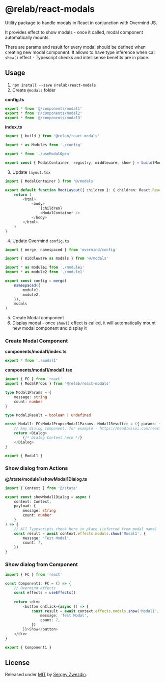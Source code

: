 # @relab/react-modals

Utility package to handle modals in React in conjunction with Overmind JS.

It provides effect to show modals - once it called, modal component automatically mounts.

There are params and result for every modal should be defined when creating new modal component.
It allows to have type inference when call `show()` effect - Typescript checks and intellisense benefits are in place.

## Usage

1. `npm install --save @relab/react-modals`
2. Create `@modals` folder

**config.ts**
```typescript
export * from '@/components/modal1'
export * from '@/components/modal2'
export * from '@/components/modal3'
```

**index.ts**
```typescript
import { build } from '@relab/react-modals'

import * as Modules from './config'

export * from './useModalOpen'

export const { ModalContainer, registry, middleware, show } = build(Modules)
```

3. Update `layout.tsx`
```typescript jsx
import { ModalContainer } from '@/modals'

export default function RootLayout({ children }: { children: React.ReactNode }) {
    return (
        <html>
            <body>
                {children}
                <ModalContainer />
            </body>
        </html>
    )
}
```

4. Update Overmind `config.ts`

```typescript
import { merge, namespaced } from 'overmind/config'

import { middleware as modals } from '@/modals'

import * as module1 from './module1'
import * as module2 from './module1'

export const config = merge(
    namespaced({
        module1,
        module2,
    }),
    modals
)
```

5. Create Modal component
6. Display modal - once `show()` effect is called, it will automatically mount new modal component and display it

### Create Modal Component

**components/modal1/index.ts**
```typescript
export * from './modal1'
```

**components/modal1/modal1.tsx**
```typescript jsx
import { FC } from 'react'
import { ModalProps } from '@relab/react-modals'

type Modal1Params = {
    message: string
    count: number
}

type Modal1Result = boolean | undefined

const Modal1: FC<ModalProps<Modal1Params, Modal1Result>> = ({ params: { message, count }, onCloseRequest }) => {
    // Any dialog component, for example - https://headlessui.com/react/dialog
    return <Dialog>
        {/* Dialog Content here */}
    </Dialog>
}

export { Modal1 }
```

### Show dialog from Actions

**@/state/module1/showModal1Dialog.ts**

```typescript
import { Context } from '@/state'

export const showModal1Dialog = async (
    context: Context,
    payload: {
        message: string
        count: number
    }
) => {
    // All Typescripts check here in place (inferred from modal name)
    const result = await context.effects.modals.show('Modal1', {
        message: 'Test Modal',
        count: 7,
    })
}
```

### Show dialog from Component

```typescript jsx
import { FC } from 'react'

const Component1: FC = () => {
    // Overmind effects
    const effects = useEffects()
    
    return <div>
        <button onClick={async () => {
            const result = await context.effects.modals.show('Modal1', {
                message: 'Test Modal',
                count: 7,
            })
        }}>Show</button>
    </div>
}

export { Component1 }
```

## License

Released under [MIT](/LICENSE) by [Sergey Zwezdin](https://github.com/sergeyzwezdin).
